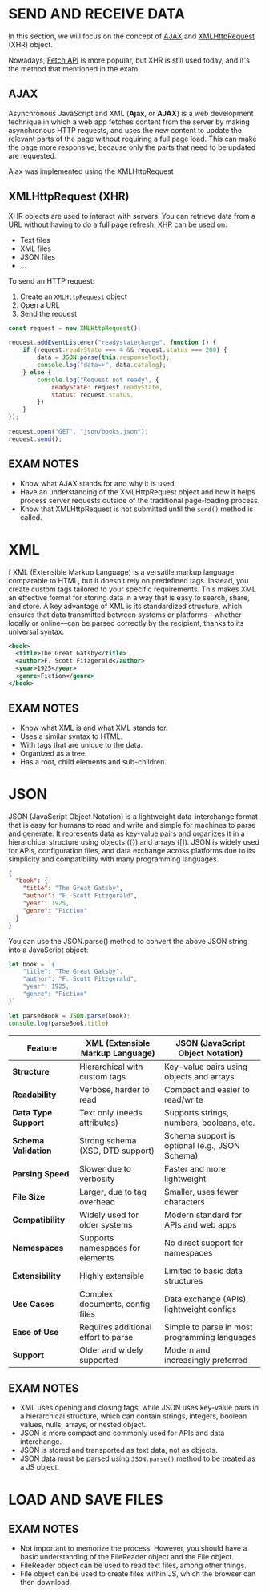 
# SEND AND RECEIVE DATA

In this section, we will focus on the concept of [AJAX](https://developer.mozilla.org/en-US/docs/Glossary/AJAX) and [XMLHttpRequest](https://developer.mozilla.org/en-US/docs/Web/API/XMLHttpRequest) (XHR) object.

Nowadays, [Fetch API](https://developer.mozilla.org/en-US/docs/Web/API/Fetch_API) is more popular, but XHR is still used today, and it's the method that mentioned in the exam.

## AJAX

Asynchronous JavaScript and XML (**Ajax**, or **AJAX**) is a web development technique in which a web app fetches content from the server by making asynchronous HTTP requests, and uses the new content to update the relevant parts of the page without requiring a full page load. This can make the page more responsive, because only the parts that need to be updated are requested.

Ajax was implemented using the XMLHttpRequest

## XMLHttpRequest (XHR)

XHR objects are used to interact with servers. You can retrieve data from a URL without having to do a full page refresh.
XHR can be used on:
- Text files
- XML files
- JSON files
- ...

To send an HTTP request:
1. Create an `XMLHttpRequest` object
2. Open a URL
3. Send the request

```javascript
const request = new XMLHttpRequest();

request.addEventListener("readystatechange", function () {
	if (request.readyState === 4 && request.status === 200) {
		data = JSON.parse(this.responseText);
		console.log("data=>", data.catalog);
	} else {
		console.log("Request not ready", {
			readyState: request.readyState,
			status: request.status,
		})
	}
});

request.open("GET", "json/books.json");
request.send();
```

## EXAM NOTES

- Know what AJAX stands for and why it is used.
- Have an understanding of the XMLHttpRequest object and how it helps process server requests outside of the traditional page-loading process.
- Know that XMLHttpRequest is not submitted until the `send()` method is called.

# XML
f
XML (Extensible Markup Language) is a versatile markup language comparable to HTML, but it doesn’t rely on predefined tags. Instead, you create custom tags tailored to your specific requirements. This makes XML an effective format for storing data in a way that is easy to search, share, and store. A key advantage of XML is its standardized structure, which ensures that data transmitted between systems or platforms—whether locally or online—can be parsed correctly by the recipient, thanks to its universal syntax.

```xml
<book>
  <title>The Great Gatsby</title>
  <author>F. Scott Fitzgerald</author>
  <year>1925</year>
  <genre>Fiction</genre>
</book>
```
## EXAM NOTES

- Know what XML is and what XML stands for.
- Uses a similar syntax to HTML.
- With tags that are unique to the data.
- Organized as a tree.
- Has a root, child elements and sub-children.

# JSON

JSON (JavaScript Object Notation) is a lightweight data-interchange format that is easy for humans to read and write and simple for machines to parse and generate. It represents data as key-value pairs and organizes it in a hierarchical structure using objects ({}) and arrays ([]). JSON is widely used for APIs, configuration files, and data exchange across platforms due to its simplicity and compatibility with many programming languages.

```json
{
  "book": {
    "title": "The Great Gatsby",
    "author": "F. Scott Fitzgerald",
    "year": 1925,
    "genre": "Fiction"
  }
}
```

You can use the JSON.parse() method to convert the above JSON string into a JavaScript object:

```javascript
let book = `{
    "title": "The Great Gatsby",
    "author": "F. Scott Fitzgerald",
    "year": 1925,
    "genre": "Fiction"
}`

let parsedBook = JSON.parse(book);
console.log(parseBook.title)
```

| Feature               | **XML (Extensible Markup Language)**<br> | **JSON (JavaScript Object Notation)**          |
| --------------------- | ---------------------------------------- | ---------------------------------------------- |
| **Structure**         | Hierarchical with custom tags            | Key-value pairs using objects and arrays       |
| **Readability**       | Verbose, harder to read                  | Compact and easier to read/write               |
| **Data Type Support** | Text only (needs attributes)             | Supports strings, numbers, booleans, etc.      |
| **Schema Validation** | Strong schema (XSD, DTD support)         | Schema support is optional (e.g., JSON Schema) |
| **Parsing Speed**     | Slower due to verbosity                  | Faster and more lightweight                    |
| **File Size**         | Larger, due to tag overhead              | Smaller, uses fewer characters                 |
| **Compatibility**     | Widely used for older systems            | Modern standard for APIs and web apps          |
| **Namespaces**        | Supports namespaces for elements         | No direct support for namespaces               |
| **Extensibility**     | Highly extensible                        | Limited to basic data structures               |
| **Use Cases**         | Complex documents, config files          | Data exchange (APIs), lightweight configs      |
| **Ease of Use**       | Requires additional effort to parse      | Simple to parse in most programming languages  |
| **Support**           | Older and widely supported               | Modern and increasingly preferred              |

## EXAM NOTES

- XML uses opening and closing tags, while JSON uses key-value pairs in a hierarchical structure, which can contain strings, integers, boolean values, nulls, arrays, or nested object.
- JSON is more compact and commonly used for APIs and data interchange.
- JSON is stored and transported as text data, not as objects.
- JSON data must be parsed using `JSON.parse()` method to be treated as a JS object.


# LOAD AND SAVE FILES

## EXAM NOTES
- Not important to memorize the process. However, you should have a basic understanding of the FileReader object and the File object.
- FileReader object can be used to read text files, among other things.
- File object can be used to create files within JS, which the browser can then download.